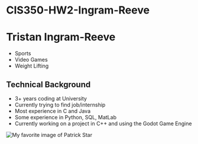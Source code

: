 # CIS350-HW2-Ingram-Reeve

# Tristan Ingram-Reeve 
- Sports
- Video Games
- Weight Lifting

## Technical Background
- 3+ years coding at University
- Currently trying to find job/internship
- Most experience in C and Java
- Some experience in Python, SQL, MatLab
- Currently working on a project in C++ and using the Godot Game Engine

![My favorite image of Patrick Star](https://external-preview.redd.it/qloaNMk_QmshWwxMSoDY2d1Dm5r43e3L4qtOlu5ab_s.png?auto=webp&s=cf51462f23d821f05ec9d70d478d9ba552ae3721)